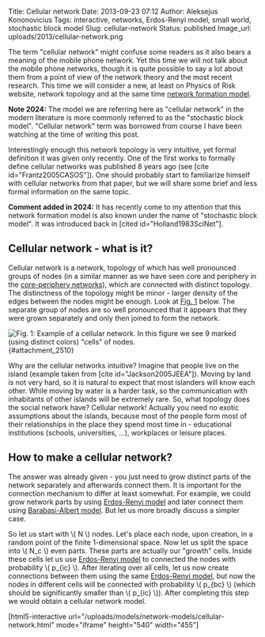 Title: Cellular network
Date: 2013-09-23 07:12
Author: Aleksejus Kononovicius
Tags: interactive, networks, Erdos-Renyi model, small world, stochastic block model
Slug: cellular-network
Status: published
Image_url: uploads/2013/cellular-network.png

The
term "cellular network" might confuse some readers as it also bears a
meaning of the mobile phone network. Yet this time we will not talk
about the mobile phone networks, though it is quite possible to say a
lot about them from a point of view of the network theory and the most
recent research. This time we will consider a new, at least on Physics
of Risk website, network topology and at the same time [network
formation
model](/tag/networks/).

**Note 2024:** The model we are referring here as "cellular network" in the
modern literature is more commonly referred to as the "stochastic block
model". "Cellular network" term was borrowed from course I have been
watching at the time of writing this post.
<!--more-->

Interestingly enough this network topology is very intuitive, yet formal
definition it was given only recently. One of the first works to
formally define cellular networks was published 8 years ago (see \[cite
id="Frantz2005CASOS"\]). One should probably start to familiarize
himself with cellular networks from that paper, but we will share some
brief and less formal information on the same topic.

**Comment added in 2024:** It has recently come to my attention that this
network formation model is also known under the name of "stochastic block
model". It was introduced back in [cited id="Holland1983SciNet"].

Cellular network - what is it?
------------------------------

Cellular network is a network, topology of which has well pronounced
groups of nodes (in a similar manner as we have seen core and periphery
in the [core-periphery
networks]({filename}/articles/2013/core-periphery-network-models.md)),
which are connected with distinct topology. The distinctness of the
topology might be minor - larger density of the edges between the nodes
might be enough. Look at [Fig. 1](#attachment_2510) below. The separate
group of nodes are so well pronounced that it appears that they were
grown separately and only then joined to form the network.

![Fig.  1: Example of a cellular network. In this figure we see 9 marked
(using distinct colors) "cells" of
nodes.]({static}/uploads/2013/cellular-network.png "Example of a cellular
network. In this figure we see 9 marked (using distinct colors) 'cells' of
nodes."){#attachment_2510} 

Why are the cellular networks intuitive? Imagine that people live on the
island (example taken from \[cite id="Jackson2005JEEA"\]). Moving by
land is not very hard, so it is natural to expect that most islanders
will know each other. While moving by water is a harder task, so the
communication with inhabitants of other islands will be extremely rare.
So, what topology does the social network have? Cellular network!
Actually you need no exotic assumptions about the islands, because most
of the people form most of their relationships in the place they spend
most time in - educational institutions (schools, universities, ...),
workplaces or leisure places.

How to make a cellular network?
-------------------------------

The answer was already given - you just need to grow distinct parts of
the network separately and afterwards connect them. It is important for
the connection mechanism to differ at least somewhat. For example, we
could grow network parts by using [Erdos-Renyi
model]({filename}/articles/2013/erdos-renyi-model.md)
and later connect them using [Barabasi-Albert
model]({filename}/articles/2013/barabasi-albert-model.md).
But let us more broadly discuss a simpler case.

So let us start with \\\(  N \\\) nodes. Let's place each node, upon
creation, in a random point of the finite 1-dimensional space. Now let
us split the space into \\\(  N\_c \\\) even parts. These parts are
actually our "growth" cells. Inside these cells let us use [Erdos-Renyi
model]({filename}/articles/2013/erdos-renyi-model.md)
to connected the nodes with probability \\\(  p\_{ic} \\\). After
iterating over all cells, let us now create connections between them
using the same [Erdos-Renyi
model]({filename}/articles/2013/erdos-renyi-model.md),
but now the nodes in different cells will be connected with probability
\\\(  p\_{bc} \\\) (which should be significantly smaller than \\\( p\_{ic} \\\)). After completing this step we would obtain a cellular
network model.

[html5-interactive
url="/uploads/models/network-models/cellular-network.html"
mode="iframe" height="540" width="455"]
